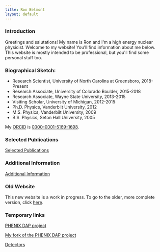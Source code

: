 ```yaml
---
title: Ron Belmont
layout: default
---
```




### Introduction

Greetings and salutations!  My name is Ron and I'm a high energy nuclear physicist.
Welcome to my website!  You'll find information about me below.  This website is
mostly intended to be professional, but you'll find some personal stuff too.



### Biographical Sketch:

- Research Scientist, University of North Carolina at Greensboro, 2018-Present
- Research Associate, University of Colorado Boulder, 2015-2018
- Research Associate, Wayne State University, 2013-2015
- Visiting Scholar, University of Michigan, 2012-2015
- Ph.D. Physics, Vanderbilt University, 2012
- M.S. Physics, Vanderbilt University, 2009
- B.S. Physics, Seton Hall University, 2005

My [ORCID](https://orcid.org) is [0000-0001-5169-1698](https://orcid.org/0000-0001-5169-1698).



### Selected Publications

[Selected Publications](selected.html)



### Additional Information

[Additional Information](additional.html)



### Old Website

This new website is a work in progress.
To go to the older, more complete version, click [here](old_version).



### Temporary links

[PHENIX DAP project](https://phenixcollaboration.github.io/web/)

[My fork of the PHENIX DAP project](https://github.com/belmonrj/web)

[Detectors](detectors.html)



